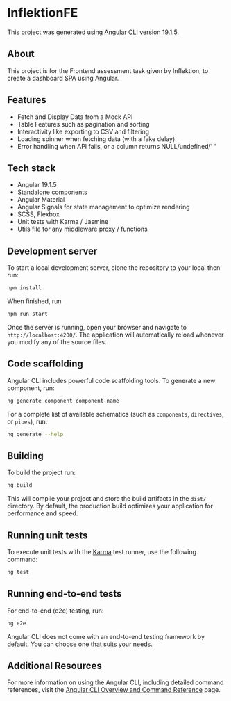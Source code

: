 # InflektionFE

This project was generated using [Angular CLI](https://github.com/angular/angular-cli) version 19.1.5.

## About

This project is for the Frontend assessment task given by Inflektion, to create a dashboard SPA using Angular.

## Features

- Fetch and Display Data from a Mock API
- Table Features such as pagination and sorting
- Interactivity like exporting to CSV and filtering
- Loading spinner when fetching data (with a fake delay)
- Error handling when API fails, or a column returns NULL/undefined/' '
  
## Tech stack

- Angular 19.1.5
- Standalone components
- Angular Material
- Angular Signals for state management to optimize rendering
- SCSS, Flexbox
- Unit tests with Karma / Jasmine
- Utils file for any middleware proxy / functions

## Development server

To start a local development server, clone the repository to your local then run:

```bash
npm install
```
When finished, run 

```bash
npm run start
```

Once the server is running, open your browser and navigate to `http://localhost:4200/`. The application will automatically reload whenever you modify any of the source files.

## Code scaffolding

Angular CLI includes powerful code scaffolding tools. To generate a new component, run:

```bash
ng generate component component-name
```

For a complete list of available schematics (such as `components`, `directives`, or `pipes`), run:

```bash
ng generate --help
```

## Building

To build the project run:

```bash
ng build
```

This will compile your project and store the build artifacts in the `dist/` directory. By default, the production build optimizes your application for performance and speed.

## Running unit tests

To execute unit tests with the [Karma](https://karma-runner.github.io) test runner, use the following command:

```bash
ng test
```

## Running end-to-end tests

For end-to-end (e2e) testing, run:

```bash
ng e2e
```

Angular CLI does not come with an end-to-end testing framework by default. You can choose one that suits your needs.

## Additional Resources

For more information on using the Angular CLI, including detailed command references, visit the [Angular CLI Overview and Command Reference](https://angular.dev/tools/cli) page.
